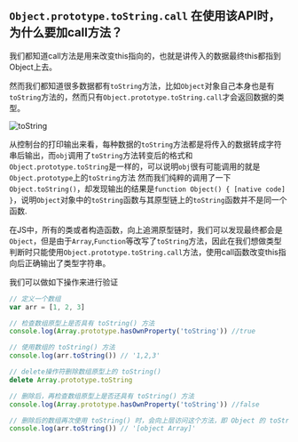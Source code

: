 ## `Object.prototype.toString.call` 在使用该API时，为什么要加call方法？

我们都知道call方法是用来改变this指向的，也就是讲传入的数据最终this都指到Object上去。

然而我们都知道很多数据都有`toString`方法，比如`Object`对象自己本身也是有`toString`方法的，然而只有`Object.prototype.toString.call`才会返回数据的类型。

![toString](/assets/images/tostring.jpg)

从控制台的打印输出来看，每种数据的`toString`方法都是将传入的数据转成字符串后输出，而`obj`调用了`toString`方法转变后的格式和`Object.prototype.toString`是一样的，可以说明`obj`很有可能调用的就是`Object.prototype`上的`toString`方法
然而我们纯粹的调用了一下`Object.toString()`，却发现输出的结果是`function Object() { [native code] }`，说明`Object`对象中的`toString`函数与其原型链上的`toString`函数并不是同一个函数.

在JS中，所有的类或者构造函数，向上追溯原型链时，我们可以发现最终都会是`Object`，但是由于`Array`,`Function`等改写了`toString`方法，因此在我们想做类型判断时只能使用`Object.prototype.toString.call`方法，使用call函数改变this指向后正确输出了类型字符串。

我们可以做如下操作来进行验证


```javascript
// 定义一个数组
var arr = [1, 2, 3]

// 检查数组原型上是否具有 toString() 方法
console.log(Array.prototype.hasOwnProperty('toString')) //true

// 使用数组的 toString() 方法
console.log(arr.toString()) // '1,2,3'

// delete操作符删除数组原型上的 toString()
delete Array.prototype.toString

// 删除后，再检查数组原型上是否还具有 toString() 方法
console.log(Array.prototype.hasOwnProperty('toString')) //false

// 删除后的数组再次使用 toString() 时，会向上层访问这个方法，即 Object 的 toString()
console.log(arr.toString()) // '[object Array]'

```
